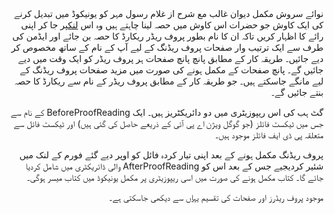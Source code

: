 <div dir="rtl">نوائے سروش مکمل دیوان غالب مع شرح از غلام رسول مہر کو یونیکوڈ میں تبدیل کرنے کی ایک کاوش
جو حضرات اس کاوش میں حصہ لینا چاہتے ہیں وہ اس <a href="https://www.urduweb.org/mehfil/threads/نوائے-سروش،-مکمل-دیوان-غالب-مع-شرح-از-غلام-رسول-مہر.106945">لنک</a>پر جا کر اپنی رائے کا اظہار کریں تاکہ ان کا نام بطور پروف ریڈر ریکارڈ کا حصہ بن جائے اور ایڈمن کی طرف سے ایک ترتیب وار صفحات پروف ریڈنگ کے لیے آپ کے نام کے ساتھ مخصوص کر دیے جائیں۔ طریقہ کار کے مطابق پانچ پانچ صفحات ہر پروف ریڈر کو ایک وقت میں دیے جائیں گے۔ پانچ صفحات کے مکمل ہونے کی صورت میں مزید صفحات پروف ریڈنگ کے لیے مانگے جاسکتے ہیں۔ جو طریقہ کار کے مطابق پروف ریڈر کے نام سے ریکارڈ کا حصہ بنتے جائیں گے۔

گٹ ہب کی اس ریپوزیٹری میں دو دائریکٹریز ہیں۔ ایک BeforeProofReading کے نام سے جس میں ٹیکسٹ فائلز (جو گوگل ویژن اے پی آئی کے ذریعے حاصل کی گئی ہیں) اور ٹیکسٹ فائل سے متعلقہ پی ڈی ایف فائلز موجود ہیں۔ 

پروف ریڈنگ مکمل ہونے کے بعد اپنی تیار کردہ فائل کو اوپر دیے گئے فورم کے لنک میں شئیر کردیجیے جس کے بعد اس کو AfterProofReading والی ڈائریکٹری میں شامل کردیا جائے گا۔ کتاب مکمل ہونے کی صورت میں اسی ریپوزیٹری پر مکمل یونیکوڈ میں کتاب میسر ہوگی۔

موجود پروف ریڈرز اور صفحات کی تقسیم [یہاں](https://docs.google.com/spreadsheets/d/1wCDzBqNB3t5fH7idIdj5ygpOPc6VJ1SkWWKlyyEVnd8/edit#gid=0) سے دیکھی جاسکتی ہے۔</div>
